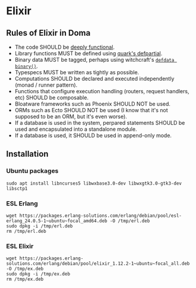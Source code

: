 # Elixir

## Rules of Elixir in Doma

 - The code SHOULD be [deeply functional](https://github.com/witchcrafters/witchcraft).
 - Library functions MUST be defined using [quark's defpartial](https://github.com/witchcrafters/quark#partial).
 - Binary data MUST be tagged, perhaps using witchcraft's [`defdata binary()`](https://github.com/witchcrafters/algae#single-field-shorthand).
 - Typespecs MUST be written as tightly as possible.
 - Computations SHOULD be declared and executed independently (monad / runner pattern).
 - Functions that configure execution handling (routers, request handlers, etc) SHOULD be composable.
 - Bloatware frameworks such as Phoenix SHOULD NOT be used.
 - ORMs such as Ecto SHOULD NOT be used (I know that it's not supposed to be an ORM, but it's even worse).
 - If a database is used in the system, perpared statements SHOULD be used and encapsulated into a standalone module.
 - If a database is used, it SHOULD be used in append-only mode.

## Installation

### Ubuntu packages

```
sudo apt install libncurses5 libwxbase3.0-dev libwxgtk3.0-gtk3-dev libsctp1
```

### ESL Erlang

```
wget https://packages.erlang-solutions.com/erlang/debian/pool/esl-erlang_24.0.5-1~ubuntu~focal_amd64.deb -O /tmp/erl.deb
sudo dpkg -i /tmp/erl.deb
rm /tmp/erl.deb
```

### ESL Elixir

```
wget https://packages.erlang-solutions.com/erlang/debian/pool/elixir_1.12.2-1~ubuntu~focal_all.deb -O /tmp/ex.deb
sudo dpkg -i /tmp/ex.deb
rm /tmp/ex.deb
```
